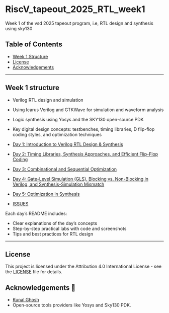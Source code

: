 # RiscV_tapeout_2025_RTL_week1
Week 1 of the vsd 2025 tapeout program, i.e, RTL design and synthesis using sky130


## Table of Contents

- [Week 1 Structure](#workshop-structure)
- [License](#license)
- [Acknowledgements](#acknowledgements)

---

## Week 1 structure

- Verilog RTL design and simulation
- Using Icarus Verilog and GTKWave for simulation and waveform analysis
- Logic synthesis using Yosys and the SKY130 open-source PDK
- Key digital design concepts: testbenches, timing libraries, D flip-flop coding styles, and optimization techniques

- [Day 1: Introduction to Verilog RTL Design & Synthesis](Day1/README.md)
- [Day 2: Timing Libraries, Synthesis Approaches, and Efficient Flip-Flop Coding](Day2/README.md)
- [Day 3: Combinational and Sequential Optimization](Day3/README.md)
- [Day 4: Gate-Level Simulation (GLS), Blocking vs. Non-Blocking in Verilog, and Synthesis-Simulation Mismatch ](Day4/README.md)
- [Day 5: Optimization in Synthesis ](Day5/README.md)
- [ISSUES](../ISSUES!!!!!/README.md)

Each day’s README includes:
- Clear explanations of the day’s concepts
- Step-by-step practical labs with code and screenshots
- Tips and best practices for RTL design

---

## License

This project is licensed under the Attribution 4.0 International License - see the [LICENSE](./LICENSE) file for details.

## Acknowledgements 👑

*  [Kunal Ghosh](https://www.vlsisystemdesign.com/)
*  Open-source tools providers like Yosys and Sky130 PDK.
